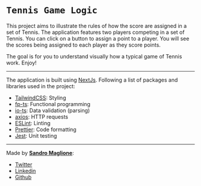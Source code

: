 # `Tennis Game Logic`

This project aims to illustrate the rules of how the score are assigned in a set of Tennis. The application features two players competing in a set of Tennis. You can click on a button to assign a point to a player. You will see the scores being assigned to each player as they score points.

The goal is for you to understand visually how a typical game of Tennis work. Enjoy!

---

The application is built using [NextJs](https://nextjs.org/). Following a list of packages and libraries used in the project:

- [TailwindCSS](https://tailwindcss.com/): Styling
- [fp-ts](https://gcanti.github.io/fp-ts/): Functional programming
- [io-ts](https://gcanti.github.io/io-ts/): Data validation (parsing)
- [axios](https://axios-http.com/): HTTP requests
- [ESLint](https://eslint.org/): Linting
- [Prettier](https://prettier.io/): Code formatting
- [Jest](https://jestjs.io/): Unit testing

---

Made by [**Sandro Maglione**](https://github.com/SandroMaglione):

- [Twitter](https://twitter.com/SandroMaglione)
- [Linkedin](https://www.linkedin.com/in/sandro-maglione97/)
- [Github](https://github.com/SandroMaglione)
